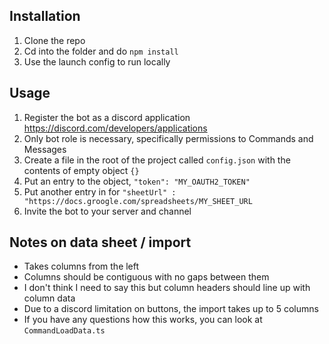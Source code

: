 ## Installation
1. Clone the repo
2. Cd into the folder and do `npm install`
3. Use the launch config to run locally

## Usage
1. Register the bot as a discord application https://discord.com/developers/applications
2. Only bot role is necessary, specifically permissions to Commands and Messages
2. Create a file in the root of the project called `config.json` with the contents of empty object `{}`
3. Put an entry to the object, `"token": "MY_OAUTH2_TOKEN"`
4. Put another entry in for `"sheetUrl" : "https://docs.groogle.com/spreadsheets/MY_SHEET_URL`
5. Invite the bot to your server and channel

## Notes on data sheet / import
* Takes columns from the left
* Columns should be contiguous with no gaps between them
* I don't think I need to say this but column headers should line up with column data
* Due to a discord limitation on buttons, the import takes up to 5 columns
* If you have any questions how this works, you can look at `CommandLoadData.ts` 
